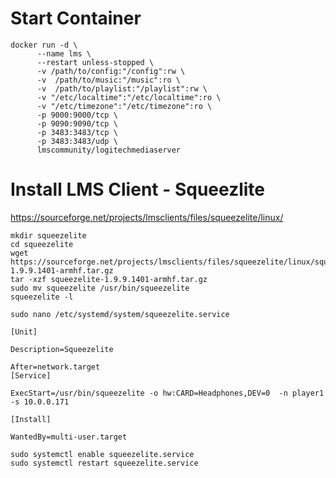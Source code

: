 # Start Container

```ssh
docker run -d \
      --name lms \
      --restart unless-stopped \
      -v /path/to/config:"/config":rw \
      -v  /path/to/music:"/music":ro \
      -v  /path/to/playlist:"/playlist":rw \
      -v "/etc/localtime":"/etc/localtime":ro \
      -v "/etc/timezone":"/etc/timezone":ro \
      -p 9000:9000/tcp \
      -p 9090:9090/tcp \
      -p 3483:3483/tcp \
      -p 3483:3483/udp \
      lmscommunity/logitechmediaserver
```
# Install LMS Client - Squeezlite
https://sourceforge.net/projects/lmsclients/files/squeezelite/linux/

```ssh
mkdir squeezelite
cd squeezelite
wget https://sourceforge.net/projects/lmsclients/files/squeezelite/linux/squeezelite-1.9.9.1401-armhf.tar.gz
tar -xzf squeezelite-1.9.9.1401-armhf.tar.gz
sudo mv squeezelite /usr/bin/squeezelite
squeezelite -l
```
```ssh
sudo nano /etc/systemd/system/squeezelite.service
```
```ssh
[Unit]

Description=Squeezelite

After=network.target
[Service]

ExecStart=/usr/bin/squeezelite -o hw:CARD=Headphones,DEV=0  -n player1 -s 10.0.0.171

[Install]

WantedBy=multi-user.target
```

```ssh
sudo systemctl enable squeezelite.service
sudo systemctl restart squeezelite.service
```

